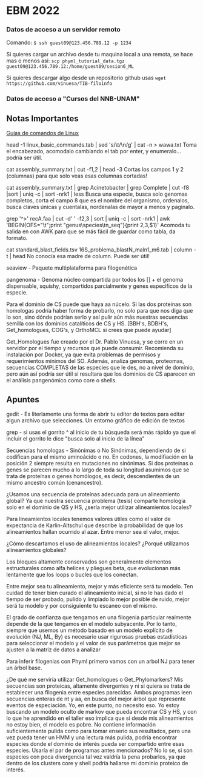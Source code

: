 # EBM 2022
### Datos de acceso a un servidor remoto

Comando:
`$ ssh guest09@123.456.789.12 -p 1234`


Si quieres cargar un archivo desde tu maquina local a una remota, se hace mas o menos asi:
`scp phyml_tutorial_data.tgz guest09@123.456.789.12:/home/guest09/sesion6_ML`

Si quieres descargar algo desde un repositorio github usas
`wget https://github.com/vinuesa/TIB-filoinfo`

### Datos de acceso a "Cursos del NNB-UNAM"

## Notas Importantes

[Guías de comandos de Linux](https://en.wikipedia.org/wiki/List_of_Unix_commands)

head -1 linux_basic_commands.tab | sed 's/\t/\n/g' | cat -n > wawa.txt
Toma el encabezado, acomodalo cambiando el tab por enter, y enumeralo… podría ser útil.

cat assembly_summary.txt | cut -f1,2 | head -3
Cortas los campos 1 y 2 (columnas) para que solo veas esas columnas cortadas!

cat assembly_summary.txt | grep Acinetobacter | grep Complete | cut -f8 |sort | uniq -c | sort -nrk1 | less
Busca una especie, busca solo genomas completos, corta el campo 8 que es el nombre del organismo, ordenalos, busca claves únicas y cuentalas, nordenalas de mayor a menos y paginalo.

grep '^>' recA.faa | cut -d' ' -f2,3 | sort | uniq -c | sort -nrk1 | awk 'BEGIN{OFS="\t";print "genus\species\tn_seq"}{print $2,$3,$1}'
Acomoda tu salida en con AWK para que se más fácil de guardar como tabla, da formato.

cat standard_blast_fields.tsv 16S_problema_blastN_maln1_m6.tab | column -t | head
No conocía esa madre de column. Puede ser útil!

seaview - Paquete multiplataforma para filogenética

pangenoma - Genoma núcleo compartida por todos los [] + el genoma dispensable, squishy, compartidos parcialmente y genes especificos de la especie.

Para el dominio de CS puede que haya aa núcelo. Si las dos proteínas son homologas podría haber forma de probarlo, no solo para que nos diga que lo son, sino dónde podrían serlo y así pulir aún más nuestras secuencias semilla con los dominios catalíticos de CS y HS. [BBH's, BDBH's, Get_homologues, COG's, y OrthoMCL si crees que puede ayudar]

Get_Homologues fue creado por el Dr. Pablo Vinuesa, y se corre en un servidor por el tiempo y recursos que puede consumir. Recomienda su instalación por Docker, ya que evita problemas de permisos y requerimientos mínimos del SO. Además, analiza genomas, proteomas, secuencias COMPLETAS de las especies que le des, no a nivel de dominio, pero aún así podría ser útil si resultara que los dominios de CS aparecen en el análisis pangenómico como core o shells.


## Apuntes
gedit - Es literlamente una forma de abrir tu editor de textos para editar algun archivo que selecciones. Un entorno gráfico de edición de textos

grep - si usas el gorrito ^ al inicio de tu búsqueda será más rápido ya que el incluir el gorrito le dice "busca solo al inicio de la línea"

Secuencias homologas - Sinónimas o No Sinónimas, dependiendo de si codifican para el mismo aminoácido o no. En codones, la modifiación en la posición 2 siempre resulta en mutaciones no sinónimas. Si dos proteínas o genes se parecen mucho a lo largo de toda su longitud asumimos que se trata de proteínas o genes homólogos, es decir, descendientes de un mismo ancestro común (cenancestro).

¿Usamos una secuencia de proteínas adecuada para un alineamiento global? Ya que nuestra secuencia problema (tesis) comparte homologia solo en el dominio de QS y HS, ¿sería mejor utilizar alineamientos locales?

Para lineamientos locales tenemos valores útiles como el valor de expectancia de Karlin-Altschul que describe la probabilidad de que los alineamientos hallan ocurrido al azar. Entre menor sea el valor, mejor.

¿Cómo descartamos el uso de alineamientos locales? ¿Porqué utilizamos alineamientos globales?

Los bloques altamente conservados son generalmente elementos estructurales como alfa helices y pliegues beta, que evolucionan más lentamente que los loops o bucles que los conectan.

Entre mejor sea tu alineamiento, mejor y más eficiente será tu modelo. Ten cuidad de tener bien curado el alineamiento inicial, si no le has dado el tiempo de ser probado, pulido y limpiado lo mejor posible de ruido, mejor será tu modelo y por consiguiente tu escaneo con el mismo.

El grado de confianza que tengamos en una filogenia particular realmente depende de la que tengamos en el modelo subyacente. Por lo tanto, siempre que usemos un método basado en un modelo explícito de evolución (NJ, ML, By) es necesario usar rigurosas pruebas estadísticas para seleccionar el modelo y el valor de sus parámetros que mejor se ajusten a la matriz de datos a analizar

Para inferir filogenias con Phyml primero vamos con un arbol NJ para tener un árbol base. 

¿De qué me serviría utilizar Get_homologues o Get_Phylomarkers? Mis secuencias son proteicas, altamente divergentes y ni si quiera se trata de establecer una filogenia entre especies parecidas. Ambos programas leen secuencias enteras de nt y aa, en busca del mejor árbol que represente eventos de especiación. Yo, en este punto, no necesito eso.
Yo estoy buscando un modelo oculto de markov que pueda encontrar CS y HS, y con lo que he aprendido en el taller eso implica que si desde mis alineamientos no estoy bien, el modelo es pobre. No contiene información suficientemente pulida como para tomar enserio sus resultados, pero una vez pueda tener un HMM y una lectura más pulida, podría encontrar especies donde el dominio de interés pueda ser compartido entre esas especies. Usaría el par de programas antes mencionados? No lo se, si son especies con poca divergencia tal vez valdría la pena probarlos, ya que dentro de los clusters core y shell podría hallarse mi dominio proteico de interés.
